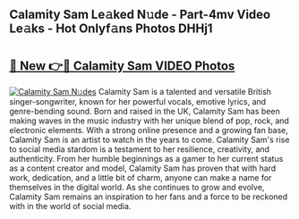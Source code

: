 ## Calamity Sam Le𝚊ked N𝚞de - Part-4mv Video Le𝚊ks - Hot Onlyf𝚊ns Photos DHHj1

# <h2><a href="http://ac39202.deff.icu/?id=Calamity+Sam">🔗 New 👉🔴 Calamity Sam VIDEO Photos</a></h2>

[![Calamity Sam N𝚞des](https://i.imgur.com/rIISA9y.gif)](http://ac39202.deff.icu/?id=Calamity+Sam)
Calamity Sam is a talented and versatile British singer-songwriter, known for her powerful vocals, emotive lyrics, and genre-bending sound. Born and raised in the UK, Calamity Sam has been making waves in the music industry with her unique blend of pop, rock, and electronic elements. With a strong online presence and a growing fan base, Calamity Sam is an artist to watch in the years to come. Calamity Sam's rise to social media stardom is a testament to her resilience, creativity, and authenticity. From her humble beginnings as a gamer to her current status as a content creator and model, Calamity Sam has proven that with hard work, dedication, and a little bit of charm, anyone can make a name for themselves in the digital world. As she continues to grow and evolve, Calamity Sam remains an inspiration to her fans and a force to be reckoned with in the world of social media.
